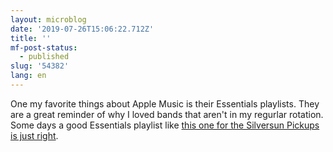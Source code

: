 ```yaml
---
layout: microblog
date: '2019-07-26T15:06:22.712Z'
title: ''
mf-post-status:
  - published
slug: '54382'
lang: en
---
```

One my favorite things about Apple Music is their Essentials playlists. They are a great reminder of why I loved bands that aren&#39;t in my regurlar rotation. Some days a good Essentials playlist like [this one for the Silversun Pickups is just right](https://music.apple.com/us/playlist/silversun-pickups-essentials/pl.15cf3025c8944cc392f1d8e587d5afef).
